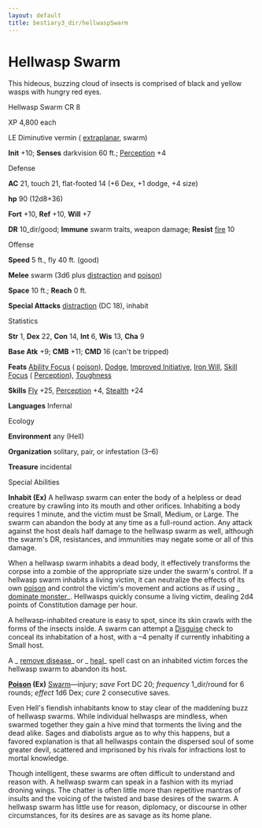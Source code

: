 ```yaml
---
layout: default
title: bestiary3_dir/hellwaspSwarm
---
```

# Hellwasp Swarm

This hideous, buzzing cloud of insects is comprised of black and yellow wasps with hungry red eyes.

Hellwasp Swarm CR 8

XP 4,800 each

LE Diminutive vermin ( [extraplanar](monsters_dir/creatureTypes#_extraplanar-subtype), swarm)

**Init** +10; **Senses** darkvision 60 ft.; [Perception](skills_dir/perception#_perception) +4

Defense

**AC** 21, touch 21, flat-footed 14 (+6 Dex, +1 dodge, +4 size)

**hp** 90 (12d8+36)

**Fort** +10, **Ref** +10, **Will** +7

**DR** 10_dir/good; **Immune** swarm traits, weapon damage; **Resist** [fire](monsters_dir/creatureTypes#_fire-subtype) 10

Offense

**Speed** 5 ft., fly 40 ft. (good)

**Melee** swarm (3d6 plus [distraction](monsters_dir/universalMonsterRules#_distraction) and [poison](monsters_dir/universalMonsterRules#_poison-(ex-or-su)))

**Space** 10 ft.; **Reach** 0 ft.

**Special Attacks** [distraction](monsters_dir/universalMonsterRules#_distraction) (DC 18), inhabit

Statistics

**Str** 1, **Dex** 22, **Con** 14, **Int** 6, **Wis** 13, **Cha** 9

**Base Atk** +9; **CMB** +11; **CMD** 16 (can't be tripped)

**Feats** [Ability Focus](monsters_dir/monsterFeats#_ability-focus) ( [poison](monsters_dir/universalMonsterRules#_poison-(ex-or-su))), [Dodge](feats#_dodge), [Improved Initiative](feats#_improved-initiative), [Iron Will](feats#_iron-will), [Skill Focus](feats#_skill-focus) ( [Perception](skills_dir/perception#_perception)), [Toughness](feats#_toughness)

**Skills** [Fly](skills_dir/fly#_fly) +25, [Perception](skills_dir/perception#_perception) +4, [Stealth](skills_dir/stealth#_stealth) +24

**Languages** Infernal

Ecology

**Environment** any (Hell)

**Organization** solitary, pair, or infestation (3–6)

**Treasure** incidental

Special Abilities

**Inhabit (Ex)** A hellwasp swarm can enter the body of a helpless or dead creature by crawling into its mouth and other orifices. Inhabiting a body requires 1 minute, and the victim must be Small, Medium, or Large. The swarm can abandon the body at any time as a full-round action. Any attack against the host deals half damage to the hellwasp swarm as well, although the swarm's DR, resistances, and immunities may negate some or all of this damage.

When a hellwasp swarm inhabits a dead body, it effectively transforms the corpse into a zombie of the appropriate size under the swarm's control. If a hellwasp swarm inhabits a living victim, it can neutralize the effects of its own [poison](monsters_dir/universalMonsterRules#_poison-(ex-or-su)) and control the victim's movement and actions as if using _ [dominate monster](spells_dir/dominateMonster#_dominate-monster)_. Hellwasps quickly consume a living victim, dealing 2d4 points of Constitution damage per hour.

A hellwasp-inhabited creature is easy to spot, since its skin crawls with the forms of the insects inside. A swarm can attempt a [Disguise](skills_dir/disguise#_disguise) check to conceal its inhabitation of a host, with a –4 penalty if currently inhabiting a Small host.

A _ [remove disease](spells_dir/removeDisease#_remove-disease)_ or _ [heal](spells_dir/heal#_heal)_ spell cast on an inhabited victim forces the hellwasp swarm to abandon its host.

**[Poison](monsters_dir/universalMonsterRules#_poison-(ex-or-su)) (Ex)** [Swarm](monsters_dir/creatureTypes#_swarm-subtype)—injury; _save_ Fort DC 20; _frequency_ 1_dir/round for 6 rounds; _effect_ 1d6 Dex; _cure_ 2 consecutive saves.

Even Hell's fiendish inhabitants know to stay clear of the maddening buzz of hellwasp swarms. While individual hellwasps are mindless, when swarmed together they gain a hive mind that torments the living and the dead alike. Sages and diabolists argue as to why this happens, but a favored explanation is that all hellwasps contain the dispersed soul of some greater devil, scattered and imprisoned by his rivals for infractions lost to mortal knowledge.

Though intelligent, these swarms are often difficult to understand and reason with. A hellwasp swarm can speak in a fashion with its myriad droning wings. The chatter is often little more than repetitive mantras of insults and the voicing of the twisted and base desires of the swarm. A hellwasp swarm has little use for reason, diplomacy, or discourse in other circumstances, for its desires are as savage as its home plane.

